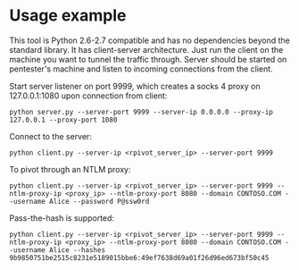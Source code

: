 # Usage example


This tool is Python 2.6-2.7 compatible and has no dependencies beyond the standard library. It has client-server architecture. Just run the client on the machine you want to tunnel the traffic through. Server should be started on pentester's machine and listen to incoming connections from the client.

Start server listener on port 9999, which creates a socks 4 proxy on 127.0.0.1:1080 upon connection from client:

```python server.py --server-port 9999 --server-ip 0.0.0.0 --proxy-ip 127.0.0.1 --proxy-port 1080```

Connect to the server:

```python client.py --server-ip <rpivot_server_ip> --server-port 9999```

To pivot through an NTLM proxy:

```python client.py --server-ip <rpivot_server_ip> --server-port 9999 --ntlm-proxy-ip <proxy_ip> --ntlm-proxy-port 8080 --domain CONTOSO.COM --username Alice --password P@ssw0rd```

Pass-the-hash is supported:

```python client.py --server-ip <rpivot_server_ip> --server-port 9999 --ntlm-proxy-ip <proxy_ip> --ntlm-proxy-port 8080 --domain CONTOSO.COM --username Alice --hashes 9b9850751be2515c8231e5189015bbe6:49ef7638d69a01f26d96ed673bf50c45```
